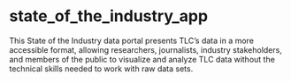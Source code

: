# state_of_the_industry_app
This State of the Industry data portal presents TLC’s data in a more accessible format, allowing researchers, journalists, industry stakeholders, and members of the public to visualize and analyze TLC data without the technical skills needed to work with raw data sets.
